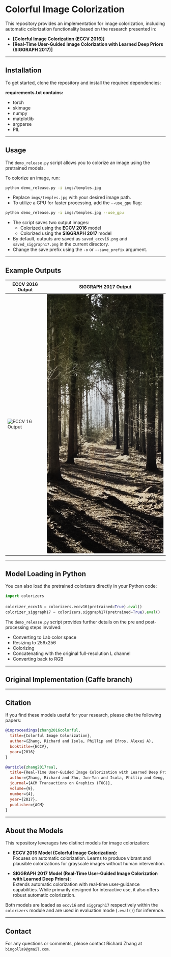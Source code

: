 # Colorful Image Colorization

This repository provides an implementation for image colorization, including automatic colorization functionality based on the research presented in:

- **[Colorful Image Colorization (ECCV 2016)]**
- **[Real-Time User-Guided Image Colorization with Learned Deep Priors (SIGGRAPH 2017)]**

---

## Installation

To get started, clone the repository and install the required dependencies:

**requirements.txt contains:**
- torch
- skimage
- numpy
- matplotlib
- argparse
- PIL

---

## Usage

The `demo_release.py` script allows you to colorize an image using the pretrained models.

To colorize an image, run:

```bash
python demo_release.py -i imgs/temples.jpg
```

- Replace `imgs/temples.jpg` with your desired image path.
- To utilize a GPU for faster processing, add the `--use_gpu` flag:

```bash
python demo_release.py -i imgs/temples.jpg --use_gpu
```

- The script saves two output images:  
  - Colorized using the **ECCV 2016** model  
  - Colorized using the **SIGGRAPH 2017** model  
- By default, outputs are saved as `saved_eccv16.png` and `saved_siggraph17.png` in the current directory.
- Change the save prefix using the `-o` or `--save_prefix` argument.

---

## Example Outputs

| ECCV 2016 Output | SIGGRAPH 2017 Output |
|------------------|---------------------|
| ![ECCV 16 Output]([https://github.com/Jaya-veera-reddy/Image-colorization-using-DL/blob/master/imgs_out/saved_eccv16.png](https://github.com/Jaya-veera-reddy/Image-colorization-using-DL/blob/master/imgs_out/forest_eccv16.png)) | ![SIGGRAPH 17 Output](https://github.com/Jaya-veera-reddy/Image-colorization-using-DL/blob/master/imgs_out/forest_siggraph17.png) |

---

## Model Loading in Python

You can also load the pretrained colorizers directly in your Python code:

```python
import colorizers

colorizer_eccv16 = colorizers.eccv16(pretrained=True).eval()
colorizer_siggraph17 = colorizers.siggraph17(pretrained=True).eval()
```

The `demo_release.py` script provides further details on the pre and post-processing steps involved:  
- Converting to Lab color space  
- Resizing to 256x256  
- Colorizing  
- Concatenating with the original full-resolution L channel  
- Converting back to RGB

---

## Original Implementation (Caffe branch)

---

## Citation

If you find these models useful for your research, please cite the following papers:

```bibtex
@inproceedings{zhang2016colorful,
  title={Colorful Image Colorization},
  author={Zhang, Richard and Isola, Phillip and Efros, Alexei A},
  booktitle={ECCV},
  year={2016}
}
```

```bibtex
@article{zhang2017real,
  title={Real-Time User-Guided Image Colorization with Learned Deep Priors},
  author={Zhang, Richard and Zhu, Jun-Yan and Isola, Phillip and Geng, Xinyang and Lin, Angela S and Yu, Tianhe and Efros, Alexei A},
  journal={ACM Transactions on Graphics (TOG)},
  volume={9},
  number={4},
  year={2017},
  publisher={ACM}
}
```

---

## About the Models

This repository leverages two distinct models for image colorization:

- **ECCV 2016 Model (Colorful Image Colorization):**  
  Focuses on automatic colorization. Learns to produce vibrant and plausible colorizations for grayscale images without human intervention.

- **SIGGRAPH 2017 Model (Real-Time User-Guided Image Colorization with Learned Deep Priors):**  
  Extends automatic colorization with real-time user-guidance capabilities. While primarily designed for interactive use, it also offers robust automatic colorization.

Both models are loaded as `eccv16` and `siggraph17` respectively within the `colorizers` module and are used in evaluation mode (`.eval()`) for inference.

---

## Contact

For any questions or comments, please contact Richard Zhang at `bingolla9@gmail.com`.
